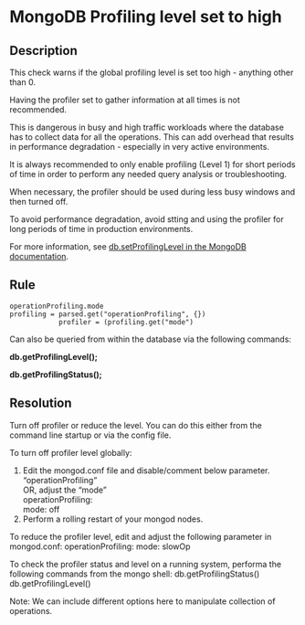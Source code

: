 # MongoDB Profiling level set to high 

## Description
This check warns if the global profiling level is set too high - anything other than 0.

Having the profiler set to gather information at all times is not recommended. 

This is dangerous in busy and high traffic workloads where the database has to collect data for all the operations. This can add overhead that results in performance degradation - especially in very active environments.

It is always recommended to only enable profiling (Level 1) for short periods of time in order to perform any needed query analysis or troubleshooting. 

When necessary, the profiler should be used during less busy windows and then turned off. 

To avoid performance degradation, avoid stting and using the profiler for long periods of time in production environments.

For more information, see [db.setProfilingLevel in the MongoDB documentation](https://docs.mongodb.com/manual/reference/method/db.setProfilingLevel/).


## Rule
```
operationProfiling.mode
profiling = parsed.get("operationProfiling", {})
            profiler = (profiling.get("mode")
```
Can also be queried from within the database via the following commands:

__db.getProfilingLevel();__

__db.getProfilingStatus();__


## Resolution
Turn off profiler or reduce the level. You can do this either from the command line startup or via the config file.

To turn off profiler level globally:
1. Edit the mongod.conf file and disable/comment below parameter.\
   “operationProfiling”\
   OR, adjust the “mode”\
   operationProfiling:\
     mode: off
2. Perform a rolling restart of your mongod nodes.


To reduce the profiler level, edit and adjust the following parameter in mongod.conf:
	operationProfiling:
   		mode: slowOp

To check the profiler status and level on a running system, performa the following commands from the mongo shell:
		db.getProfilingStatus()
		db.getProfilingLevel()


Note: We can include different options here to manipulate collection of operations.
